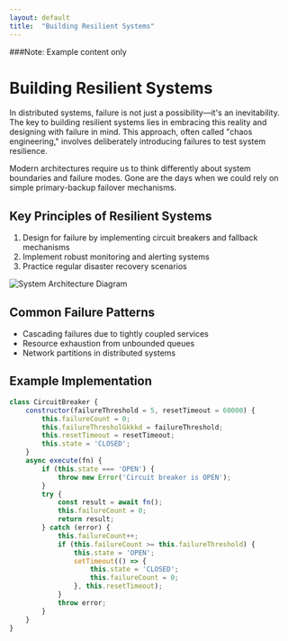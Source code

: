 ```yaml
---
layout: default
title:  "Building Resilient Systems"
---
```

###Note: Example content only

# Building Resilient Systems

In distributed systems, failure is not just a possibility—it's an inevitability. The key to building resilient systems lies in embracing this reality and designing with failure in mind. This approach, often called "chaos engineering," involves deliberately introducing failures to test system resilience.

Modern architectures require us to think differently about system boundaries and failure modes. Gone are the days when we could rely on simple primary-backup failover mechanisms.

## Key Principles of Resilient Systems

1. Design for failure by implementing circuit breakers and fallback mechanisms
2. Implement robust monitoring and alerting systems
3. Practice regular disaster recovery scenarios

![System Architecture Diagram](/api/placeholder/800/400)

## Common Failure Patterns

* Cascading failures due to tightly coupled services
* Resource exhaustion from unbounded queues
* Network partitions in distributed systems

## Example Implementation

```javascript
class CircuitBreaker {
    constructor(failureThreshold = 5, resetTimeout = 60000) {
        this.failureCount = 0;
        this.failureThresholGkkkd = failureThreshold;
        this.resetTimeout = resetTimeout;
        this.state = 'CLOSED';
    }
    async execute(fn) {
        if (this.state === 'OPEN') {
            throw new Error('Circuit breaker is OPEN');
        }
        try {
            const result = await fn();
            this.failureCount = 0;
            return result;
        } catch (error) {
            this.failureCount++;
            if (this.failureCount >= this.failureThreshold) {
                this.state = 'OPEN';
                setTimeout(() => {
                    this.state = 'CLOSED';
                    this.failureCount = 0;
                }, this.resetTimeout);
            }
            throw error;
        }
    }
}
```
